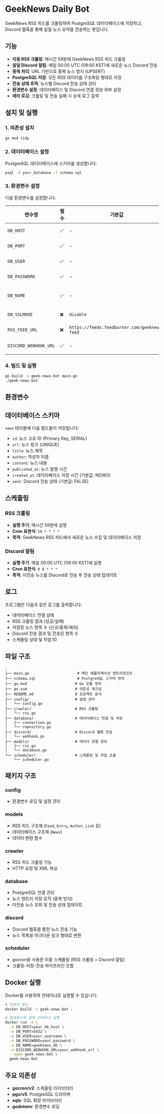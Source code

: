 # GeekNews Daily Bot

GeekNews RSS 피드를 크롤링하여 PostgreSQL 데이터베이스에 저장하고, Discord 웹훅을 통해 일일 뉴스 요약을 전송하는 봇입니다.

## 기능

- **자동 RSS 크롤링**: 매시간 59분에 GeekNews RSS 피드 크롤링
- **일일 Discord 알림**: 매일 00:00 UTC (09:00 KST)에 새로운 뉴스 Discord 전송
- **중복 처리**: URL 기반으로 중복 뉴스 방지 (UPSERT)
- **PostgreSQL 저장**: 모든 RSS 데이터를 구조화된 형태로 저장
- **전송 상태 추적**: 뉴스별 Discord 전송 상태 관리
- **환경변수 설정**: 데이터베이스 및 Discord 연결 정보 외부 설정
- **에러 로깅**: 크롤링 및 전송 실패 시 상세 로그 출력

## 설치 및 실행

### 1. 의존성 설치

```bash
go mod tidy
```

### 2. 데이터베이스 설정

PostgreSQL 데이터베이스에 스키마를 생성합니다:

```bash
psql -d your_database -f schema.sql
```

### 3. 환경변수 설정

다음 환경변수를 설정합니다:

| 변수명                   | 필수 | 기본값                                          | 설명                 |
|-----------------------|----|----------------------------------------------|--------------------|
| `DB_HOST`             | ✅  | -                                            | PostgreSQL 호스트     |
| `DB_PORT`             | ✅  | -                                            | PostgreSQL 포트      |
| `DB_USER`             | ✅  | -                                            | PostgreSQL 사용자명    |
| `DB_PASSWORD`         | ✅  | -                                            | PostgreSQL 비밀번호    |
| `DB_NAME`             | ✅  | -                                            | PostgreSQL 데이터베이스명 |
| `DB_SSLMODE`          | ❌  | `disable`                                    | PostgreSQL SSL 모드  |
| `RSS_FEED_URL`        | ❌  | `https://feeds.feedburner.com/geeknews-feed` | RSS 피드 URL         |
| `DISCORD_WEBHOOK_URL` | ✅  | -                                            | Discord 웹훅 URL     |

### 4. 빌드 및 실행

```bash
go build -o geek-news-bot main.go
./geek-news-bot
```

## 환경변수

## 데이터베이스 스키마

`news` 테이블에 다음 필드들이 저장됩니다:

- `id`: 뉴스 고유 ID (Primary Key, SERIAL)
- `url`: 뉴스 링크 (UNIQUE)
- `title`: 뉴스 제목
- `author`: 작성자 이름
- `content`: 뉴스 내용
- `published_at`: 뉴스 발행 시간
- `created_at`: 데이터베이스 저장 시간 (기본값: NOW())
- `sent`: Discord 전송 상태 (기본값: FALSE)

## 스케줄링

### RSS 크롤링

- **실행 주기**: 매시간 59분에 실행
- **Cron 표현식**: `59 * * * *`
- **목적**: GeekNews RSS 피드에서 새로운 뉴스 수집 및 데이터베이스 저장

### Discord 알림

- **실행 주기**: 매일 00:00 UTC (09:00 KST)에 실행
- **Cron 표현식**: `0 0 * * *`
- **목적**: 미전송 뉴스를 Discord로 전송 후 전송 상태 업데이트

## 로그

프로그램은 다음과 같은 로그를 출력합니다:

- 데이터베이스 연결 상태
- RSS 크롤링 결과 (성공/실패)
- 저장된 뉴스 항목 수 (신규/중복/에러)
- Discord 전송 결과 및 전송된 항목 수
- 스케줄링 상태 및 작업 ID

## 파일 구조

```
.
├── main.go                      # 메인 애플리케이션 엔트리포인트
├── schema.sql                   # PostgreSQL 스키마 정의
├── go.mod                      # Go 모듈 정의
├── go.sum                      # 의존성 체크섬
├── README.md                   # 프로젝트 문서
├── config/                     # 설정 관리
│   └── config.go
├── crawler/                    # RSS 크롤링
│   └── rss.go
├── database/                   # 데이터베이스 연결 및 저장
│   ├── connection.go
│   └── repository.go
├── discord/                    # Discord 웹훅 전송
│   └── webhook.go
├── models/                     # 데이터 모델 정의
│   ├── rss.go
│   └── database.go
└── scheduler/                  # 스케줄링 및 작업 조율
    └── scheduler.go
```

## 패키지 구조

### config

- 환경변수 로딩 및 설정 관리

### models

- RSS 피드 구조체 (`Feed`, `Entry`, `Author`, `Link` 등)
- 데이터베이스 구조체 (`News`)
- 데이터 변환 함수

### crawler

- RSS 피드 크롤링 기능
- HTTP 요청 및 XML 파싱

### database

- PostgreSQL 연결 관리
- 뉴스 엔트리 저장 로직 (중복 방지)
- 미전송 뉴스 조회 및 전송 상태 업데이트

### discord

- Discord 웹훅을 통한 뉴스 전송 기능
- 뉴스 목록을 마크다운 링크 형태로 변환

### scheduler

- gocron을 사용한 이중 스케줄링 (RSS 크롤링 + Discord 알림)
- 크롤링-저장-전송 파이프라인 조합

## Docker 실행

Docker를 사용하여 컨테이너로 실행할 수 있습니다:

```bash
# 이미지 빌드
docker build -t geek-news-bot .

# 환경변수와 함께 컨테이너 실행
docker run -d \
  -e DB_HOST=your_db_host \
  -e DB_PORT=5432 \
  -e DB_USER=your_username \
  -e DB_PASSWORD=your_password \
  -e DB_NAME=geeknews_db \
  -e DISCORD_WEBHOOK_URL=your_webhook_url \
  --name geek-news-bot \
  geek-news-bot
```

## 주요 의존성

- **gocron/v2**: 스케줄링 라이브러리
- **pgx/v5**: PostgreSQL 드라이버
- **sqlx**: SQL 확장 라이브러리
- **godotenv**: 환경변수 로딩
